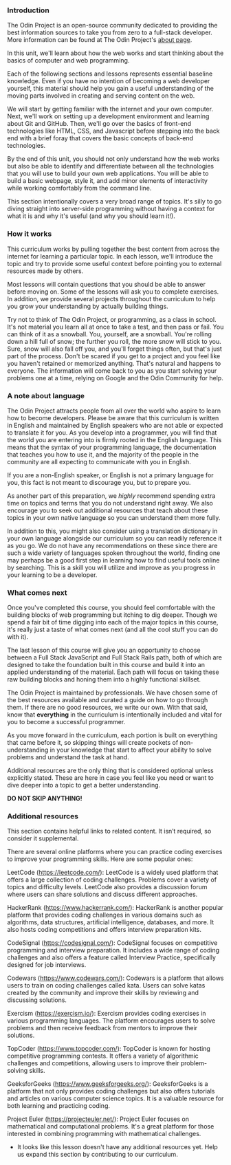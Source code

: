 ### Introduction

The Odin Project is an open-source community dedicated to providing the best information sources to take you from zero to a full-stack developer.  More information can be found at The Odin Project's [about page](https://www.theodinproject.com/about).

In this unit, we'll learn about how the web works and start thinking about the basics of computer and web programming.

Each of the following sections and lessons represents essential baseline knowledge.  Even if you have no intention of becoming a web developer yourself, this material should help you gain a useful understanding of the moving parts involved in creating and serving content on the web.

We will start by getting familiar with the internet and your own computer.  Next, we'll work on setting up a development environment and learning about Git and GitHub. Then, we'll go over the basics of front-end technologies like HTML, CSS, and Javascript before stepping into the back end with a brief foray that covers the basic concepts of back-end technologies.

By the end of this unit, you should not only understand how the web works but also be able to identify and differentiate between all the technologies that you will use to build your own web applications. You will be able to build a basic webpage, style it, and add minor elements of interactivity while working comfortably from the command line.

This section intentionally covers a very broad range of topics. It's silly to go diving straight into server-side programming without having a context for what it is and why it's useful (and why you should learn it!).

### How it works

This curriculum works by pulling together the best content from across the internet for learning a particular topic.  In each lesson, we'll introduce the topic and try to provide some useful context before pointing you to external resources made by others.

Most lessons will contain questions that you should be able to answer before moving on.  Some of the lessons will ask you to complete exercises. In addition, we provide several projects throughout the curriculum to help you grow your understanding by actually building things.

Try not to think of The Odin Project, or programming, as a class in school. It's not material you learn all at once to take a test, and then pass or fail. You can think of it as a snowball. You, yourself, are a snowball. You're rolling down a hill full of snow; the further you roll, the more snow will stick to you. Sure, snow will also fall off you, and you'll forget things often, but that's just part of the process. Don't be scared if you get to a project and you feel like you haven't retained or memorized anything. That's natural and happens to everyone. The information will come back to you as you start solving your problems one at a time, relying on Google and the Odin Community for help.

### A note about language

The Odin Project attracts people from all over the world who aspire to learn how to become developers. Please be aware that this curriculum is written in English and maintained by English speakers who are not able or expected to translate it for you. As you develop into a programmer, you will find that the world you are entering into is firmly rooted in the English language. This means that the syntax of your programming language, the documentation that teaches you how to use it, and the majority of the people in the community are all expecting to communicate with you in English.

If you are a non-English speaker, or English is not a primary language for you, this fact is not meant to discourage you, but to prepare you. 

As another part of this preparation, we *highly* recommend spending extra time on topics and terms that you do not understand right away. We also encourage you to seek out additional resources that teach about these topics in your own native language so you can understand them more fully.

In addition to this, you might also consider using a translation dictionary in your own language alongside our curriculum so you can readily reference it as you go. We do not have any recommendations on these since there are such a wide variety of languages spoken throughout the world, finding one may perhaps be a good first step in learning how to find useful tools online by searching. This is a skill you will utilize and improve as you progress in your learning to be a developer.

### What comes next

Once you've completed this course, you should feel comfortable with the building blocks of web programming but itching to dig deeper.  Though we spend a fair bit of time digging into each of the major topics in this course, it's really just a taste of what comes next (and all the cool stuff you can do with it).

The last lesson of this course will give you an opportunity to choose between a Full Stack JavaScript and Full Stack Rails path, both of which are designed
to take the foundation built in this course and build it into an applied understanding of the material. Each path will focus on taking these raw building blocks and honing them into a highly functional skillset.

The Odin Project is maintained by professionals.  We have chosen some of the best resources available and curated a guide on how to go through them. If there are no good resources, we write our own. With that said, know that **everything** in the curriculum is intentionally included and vital for you to become a successful programmer. 

As you move forward in the curriculum, each portion is built on everything that came before it, so skipping things will create pockets of non-understanding in your knowledge that start to affect your ability to solve problems and understand the task at hand. 

Additional resources are the only thing that is considered optional unless explicitly stated. These are here in case you feel like you need or want to dive deeper into a topic to get a better understanding. 

**DO NOT SKIP ANYTHING!** 

### Additional resources

This section contains helpful links to related content. It isn’t required, so consider it supplemental.

There are several online platforms where you can practice coding exercises to improve your programming skills. Here are some popular ones:

LeetCode (https://leetcode.com/): LeetCode is a widely used platform that offers a large collection of coding challenges. Problems cover a variety of topics and difficulty levels. LeetCode also provides a discussion forum where users can share solutions and discuss different approaches.

HackerRank (https://www.hackerrank.com/): HackerRank is another popular platform that provides coding challenges in various domains such as algorithms, data structures, artificial intelligence, databases, and more. It also hosts coding competitions and offers interview preparation kits.

CodeSignal (https://codesignal.com/): CodeSignal focuses on competitive programming and interview preparation. It includes a wide range of coding challenges and also offers a feature called Interview Practice, specifically designed for job interviews.

Codewars (https://www.codewars.com/): Codewars is a platform that allows users to train on coding challenges called kata. Users can solve katas created by the community and improve their skills by reviewing and discussing solutions.

Exercism (https://exercism.io/): Exercism provides coding exercises in various programming languages. The platform encourages users to solve problems and then receive feedback from mentors to improve their solutions.

TopCoder (https://www.topcoder.com/): TopCoder is known for hosting competitive programming contests. It offers a variety of algorithmic challenges and competitions, allowing users to improve their problem-solving skills.

GeeksforGeeks (https://www.geeksforgeeks.org/): GeeksforGeeks is a platform that not only provides coding challenges but also offers tutorials and articles on various computer science topics. It is a valuable resource for both learning and practicing coding.

Project Euler (https://projecteuler.net/): Project Euler focuses on mathematical and computational problems. It's a great platform for those interested in combining programming with mathematical challenges.
 
- It looks like this lesson doesn't have any additional resources yet. Help us expand this section by contributing to our curriculum.
